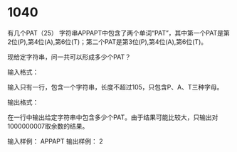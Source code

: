 # 1040
有几个PAT（25）
字符串APPAPT中包含了两个单词“PAT”，其中第一个PAT是第2位(P),第4位(A),第6位(T)；第二个PAT是第3位(P),第4位(A),第6位(T)。

现给定字符串，问一共可以形成多少个PAT？

输入格式：

输入只有一行，包含一个字符串，长度不超过105，只包含P、A、T三种字母。

输出格式：

在一行中输出给定字符串中包含多少个PAT。由于结果可能比较大，只输出对1000000007取余数的结果。

输入样例：
APPAPT
输出样例：
2
